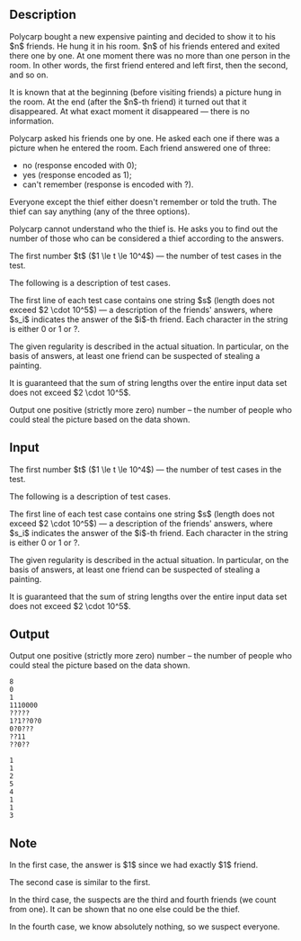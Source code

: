 ## Description

<div><p>Polycarp bought a new expensive painting and decided to show it to his $n$ friends. He hung it in his room. $n$ of his friends entered and exited there one by one. At one moment there was no more than one person in the room. In other words, the first friend entered and left first, then the second, and so on.</p><p>It is known that at the beginning (before visiting friends) a picture hung in the room. At the end (after the $n$-th friend) it turned out that it disappeared. At what exact moment it disappeared&nbsp;— there is no information.</p><p>Polycarp asked his friends one by one. He asked each one if there was a picture when he entered the room. Each friend answered one of three:</p><ul> <li> <span class="tex-font-style-it">no</span> (response encoded with <span class="tex-font-style-tt">0</span>); </li><li> <span class="tex-font-style-it">yes</span> (response encoded as <span class="tex-font-style-tt">1</span>); </li><li> <span class="tex-font-style-it">can't remember</span> (response is encoded with <span class="tex-font-style-tt">?</span>). </li></ul><p>Everyone except the thief either doesn't remember or told the <span class="tex-font-style-bf">truth</span>. The thief can say anything (any of the three options).</p><p>Polycarp cannot understand who the thief is. He asks you to find out the number of those who can be considered a thief according to the answers.</p></div><div class="input-specification"><p>The first number $t$ ($1 \le t \le 10^4$)&nbsp;— the number of test cases in the test.</p><p>The following is a description of test cases.</p><p>The first line of each test case contains one string $s$ (length does not exceed $2 \cdot 10^5$)&nbsp;— a description of the friends' answers, where $s_i$ indicates the answer of the $i$-th friend. Each character in the string is either <span class="tex-font-style-tt">0</span> or <span class="tex-font-style-tt">1</span> or <span class="tex-font-style-tt">?</span>.</p><p>The given regularity is described in the actual situation. In particular, on the basis of answers, at least one friend can be suspected of stealing a painting.</p><p>It is guaranteed that the sum of string lengths over the entire input data set does not exceed $2 \cdot 10^5$.</p></div><div class="output-specification"><p>Output one positive (strictly more zero) number&nbsp;– the number of people who could steal the picture based on the data shown.</p></div>

## Input

<p>The first number $t$ ($1 \le t \le 10^4$)&nbsp;— the number of test cases in the test.</p><p>The following is a description of test cases.</p><p>The first line of each test case contains one string $s$ (length does not exceed $2 \cdot 10^5$)&nbsp;— a description of the friends' answers, where $s_i$ indicates the answer of the $i$-th friend. Each character in the string is either <span class="tex-font-style-tt">0</span> or <span class="tex-font-style-tt">1</span> or <span class="tex-font-style-tt">?</span>.</p><p>The given regularity is described in the actual situation. In particular, on the basis of answers, at least one friend can be suspected of stealing a painting.</p><p>It is guaranteed that the sum of string lengths over the entire input data set does not exceed $2 \cdot 10^5$.</p>

## Output

<p>Output one positive (strictly more zero) number&nbsp;– the number of people who could steal the picture based on the data shown.</p>





```input1|2,4,6,8
8
0
1
1110000
?????
1?1??0?0
0?0???
??11
??0??
```




```output1
1
1
2
5
4
1
1
3
```



## Note

<p>In the first case, the answer is $1$ since we had exactly $1$ friend.</p><p>The second case is similar to the first.</p><p>In the third case, the suspects are the third and fourth friends (we count from one). It can be shown that no one else could be the thief.</p><p>In the fourth case, we know absolutely nothing, so we suspect everyone.</p>
